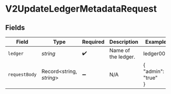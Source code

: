 # V2UpdateLedgerMetadataRequest


## Fields

| Field                    | Type                     | Required                 | Description              | Example                  |
| ------------------------ | ------------------------ | ------------------------ | ------------------------ | ------------------------ |
| `ledger`                 | *string*                 | :heavy_check_mark:       | Name of the ledger.      | ledger001                |
| `requestBody`            | Record<string, *string*> | :heavy_minus_sign:       | N/A                      | {<br/>"admin": "true"<br/>} |